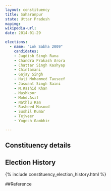 ```yaml
---
layout: constituency
title: Saharanpur
state: Uttar Pradesh
mapimg: 
wikipedia-url: 
date: 2014-01-29

elections: 
  - name: "Lok Sabha 2009"
    candidates: 
    - Jagdish Singh Rana 
    - Chandra Prakash Arora 
    - Chattar Singh Kashyap 
    - Chintamani 
    - Gajay Singh 
    - Haji Mohammed Tauseef 
    - Jaswant Singh Saini 
    - M.Rashid Khan 
    - Mashkoor 
    - Mohd.Asif 
    - Nathlu Ram 
    - Rasheed Masood 
    - Sushil Kumar 
    - Tejveer 
    - Yogesh Gambhir 

---
```

## Constituency details


## Election History
{% include constituency_election_history.html %}

##Reference
